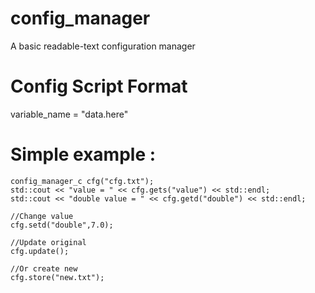 # config_manager
A basic readable-text configuration manager

# Config Script Format 
variable_name = "data.here"

# Simple example :
    config_manager_c cfg("cfg.txt");
    std::cout << "value = " << cfg.gets("value") << std::endl;
    std::cout << "double value = " << cfg.getd("double") << std::endl;
     
    //Change value
    cfg.setd("double",7.0);
    
    //Update original
    cfg.update();
    
    //Or create new
    cfg.store("new.txt");
    
    
